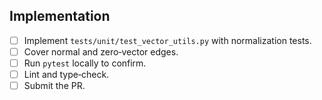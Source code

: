 ## Implementation
- [ ] Implement `tests/unit/test_vector_utils.py` with normalization tests.
- [ ] Cover normal and zero‑vector edges.
- [ ] Run `pytest` locally to confirm.
- [ ] Lint and type‑check.
- [ ] Submit the PR.
